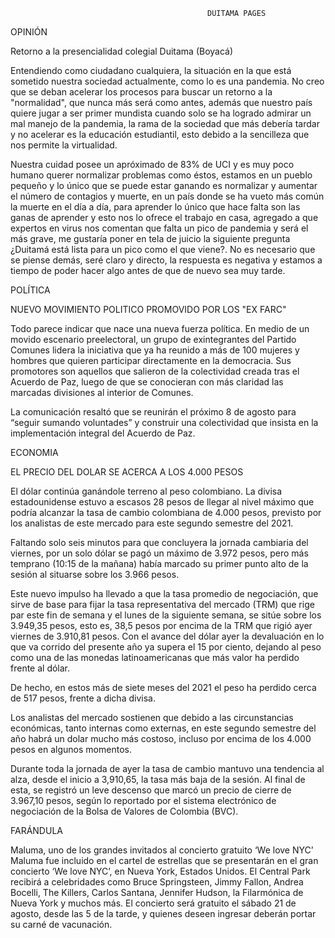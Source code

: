 
                                                DUITAMA PAGES                                        

OPINIÓN

Retorno a la presencialidad colegial Duitama (Boyacá)

Entendiendo como ciudadano cualquiera, la situación en la que está sometido nuestra sociedad actualmente, como lo es una pandemia.
No creo que se deban acelerar los procesos para buscar un retorno a la "normalidad", que nunca más será como antes,
además que nuestro país quiere jugar a ser primer mundista cuando solo se ha logrado admirar un mal manejo de la pandemia,
la rama de la sociedad que más debería tardar y no acelerar es la educación estudiantil, esto debido a la sencilleza que nos permite
la virtualidad.

Nuestra cuidad posee un apróximado de 83% de UCI y es muy poco humano querer normalizar problemas como éstos, estamos en un pueblo pequeño y lo 
único que se puede estar ganando es normalizar y aumentar el número de contagios y muerte, en un país donde se ha vueto más común la muerte en 
el día a día, para aprender lo único que hace falta son las ganas de aprender y esto nos lo ofrece el trabajo en casa, agregado a que expertos 
en virus nos comentan que falta un pico de pandemia y será el más grave, me gustaría poner en tela de juicio la siguiente pregunta ¿Duitamá está 
lista para un pico como el que viene?. No es necesario que se piense demás, seré claro y directo, la respuesta es negativa y estamos a tiempo de 
poder hacer algo antes de que de nuevo sea muy tarde.





POLÍTICA 

NUEVO MOVIMIENTO POLITICO PROMOVIDO POR LOS "EX FARC"

Todo parece indicar que nace una nueva fuerza política. En medio de un movido escenario preelectoral, un grupo de exintegrantes del Partido Comunes
lidera la iniciativa que ya ha reunido a más de 100 mujeres y hombres que quieren participar directamente en la democracia. Sus promotores son aquellos
que salieron de la colectividad creada tras el Acuerdo de Paz, luego de que se conocieran con más claridad las marcadas divisiones al interior de Comunes.

La comunicación resaltó que se reunirán el próximo 8 de agosto para “seguir sumando voluntades” y construir una colectividad que insista en la implementación
integral del Acuerdo de Paz.






ECONOMIA

EL PRECIO DEL DOLAR SE ACERCA A LOS 4.000 PESOS 


El dólar continúa ganándole terreno al peso colombiano. La divisa estadounidense estuvo a escasos 28 pesos de llegar al nivel máximo que podría alcanzar la tasa de cambio colombiana de 4.000 pesos, previsto por los analistas de este mercado para este segundo semestre del 2021.

Faltando solo seis minutos para que concluyera la jornada cambiaria del viernes, por un solo dólar se pagó un máximo de 3.972 pesos, pero más temprano (10:15 de la mañana) había marcado su primer punto alto de la sesión al situarse sobre los 3.966 pesos.

Este nuevo impulso ha llevado a que la tasa promedio de negociación, que sirve de base para fijar la tasa representativa del mercado (TRM) que rige par este fin de semana y el lunes de la siguiente semana, se sitúe sobre los 3.949,35 pesos, esto es, 38,5 pesos por encima de la TRM que rigió ayer viernes de 3.910,81 pesos.
Con el avance del dólar ayer la devaluación en lo que va corrido del presente año ya supera el 15 por ciento, dejando al peso como una de las monedas latinoamericanas que más valor ha perdido frente al dólar.

De hecho, en estos más de siete meses del 2021 el peso ha perdido cerca de 517 pesos, frente a dicha divisa.

Los analistas del mercado sostienen que debido a las circunstancias económicas, tanto internas como externas, en este segundo semestre del año habrá un dolar mucho más costoso, incluso por encima de los 4.000 pesos en algunos momentos.

Durante toda la jornada de ayer la tasa de cambio mantuvo una tendencia al alza, desde el inicio a 3,910,65, la tasa más baja de la sesión. Al final de esta, se registró un leve descenso que marcó un precio de cierre de 3.967,10 pesos, según lo reportado por el sistema electrónico de negociación de la Bolsa de Valores de Colombia (BVC).




FARÁNDULA

Maluma, uno de los grandes invitados al concierto gratuito ‘We love NYC’
Maluma fue incluido en el cartel de estrellas que se presentarán en el gran concierto ‘We love NYC’, en Nueva York, Estados Unidos.
El Central Park recibirá a celebridades como Bruce Springsteen, Jimmy Fallon, Andrea Bocelli, The Killers, Carlos Santana, Jennifer Hudson, la Filarmónica de Nueva York y muchos más.
El concierto será gratuito el sábado 21 de agosto, desde las 5 de la tarde, y quienes deseen ingresar deberán portar su carné de vacunación.
